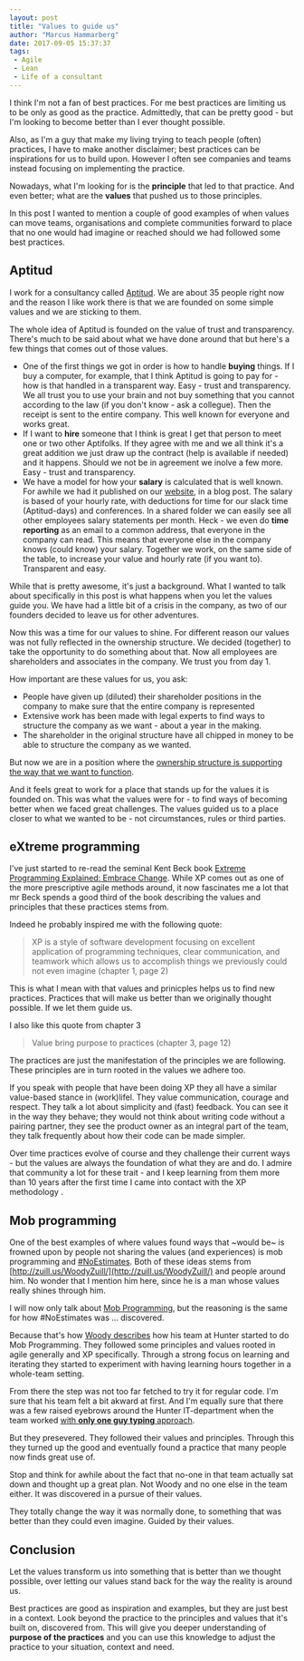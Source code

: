 ```yaml
---
layout: post
title: "Values to guide us"
author: "Marcus Hammarberg"
date: 2017-09-05 15:37:37
tags:
 - Agile
 - Lean
 - Life of a consultant
---
```


I think I'm not a fan of best practices. For me best practices are limiting us to be only as good as the practice. Admittedly, that can be pretty good - but I'm looking to become better than I ever thought possible. 

Also, as I'm a guy that make my living trying to teach people (often) practices, I have to make another disclaimer; best practices can be inspirations for us to build upon. However I often see companies and teams instead focusing on implementing the practice. 

Nowadays, what I'm looking for is the **principle** that led to that practice. And even better; what are the **values** that pushed us to those principles. 

In this post I wanted to mention a couple of good examples of when values can move teams, organisations and complete communities forward to place that no one would had imagine or reached should we had followed some best practices. 

<a name='more'></a>

## Aptitud

I work for a consultancy called [Aptitud](http://www.aptitud.se/). We are about 35 people right now and the reason I like work there is that we are founded on some simple values and we are sticking to them. 

The whole idea of Aptitud is founded on the value of trust and transparency. There's much to be said about what we have done around that but here's a few things that comes out of those values. 

* One of the first things we got in order is how to handle **buying** things. If I buy a computer, for example, that I think Aptitud is going to pay for - how is that handled in a transparent way. 
  Easy - trust and transparency. We all trust you to use your brain and not buy something that you cannot according to the law (if you don't know - ask a collegue). Then the receipt is sent to the entire company. This well known for everyone and works great. 
* If I want to **hire** someone that I think is great I get that person to meet one or two other Aptifolks. If they agree with me and we all think it's a great addition we just draw up the contract (help is available if needed) and it happens. Should we not be in agreement we inolve a few more. 
  Easy - trust and transparency.
* We have a model for how your **salary** is calculated that is well known. For awhile we had it published on our [website](http://www.aptitud.se), in a blog post. The salary is based of your hourly rate, with deductions for time for our slack time (Aptitud-days) and conferences. In a shared folder we can easily see all other employees salary statements per month. Heck - we even do **time reporting** as an email to a common address, that everyone in the company can read.
  This means that everyone else in the company knows (could know) your salary. Together we work, on the same side of the table, to increase your value and hourly rate (if you want to).
  Transparent and easy.

While that is pretty awesome, it's just a background. What I wanted to talk about specifically in this post is what happens when you let the values guide you. We have had a little bit of a crisis in the company, as two of our founders decided to leave us for other adventures. 

Now this was a time for our values to shine. For different reason our values was not fully reflected in the ownership structure. We decided (together) to take the opportunity to do something about that. Now all employees are shareholders and associates in the company. We trust you from day 1. 

How important are these values for us, you ask:

* People have given up (diluted) their shareholder positions in the company to make sure that the entire company is represented
* Extensive work has been made with legal experts to find ways to structure the company as we want - about a year in the making.
* The shareholder in the original structure have all chipped in money to be able to structure the company as we wanted. 

But now we are in a position where the [ownership structure is supporting the way that we want to function](https://www.linkedin.com/pulse/happens-now-anders-l%C3%B6wenborg). 

And it feels great to work for a place that stands up for the values it is founded on. This was what the values were for - to find ways of becoming better when we faced great challenges.  The values guided us to a place closer to what we wanted to be - not circumstances, rules or third parties. 

## eXtreme programming

I've just started to re-read the seminal Kent Beck book [Extreme Programming Explained: Embrace Change](https://www.amazon.com/Extreme-Programming-Explained-Embrace-Change/dp/0321278658). While XP comes out as one of the more prescriptive agile methods around, it now fascinates me a lot that mr Beck spends a good third of the book describing the values and principles that these practices stems from. 

Indeed he probably inspired me with the following quote:

> XP is a style of software development focusing on excellent application
> of programming techniques, clear communication, and teamwork
> which allows us to accomplish things we previously could not even
> imagine (chapter 1, page 2)

This is what I mean with that values and prinicples helps us to find new practices. Practices that will make us better than we originally thought possible. If we let them guide us.

I also like this quote from chapter 3



> Value bring purpose to practices (chapter 3, page 12)

The practices are just the manifestation of the principles we are following. These principles are in turn rooted in the values we adhere too. 

If you speak with people that have been doing XP they all have a similar value-based stance in (work)lifel. They value communication, courage and respect. They talk a lot about simplicity and (fast) feedback. You can see it in the way they behave; they would not think about writing code without a pairing partner, they see the product owner as an integral part of the team, they talk frequently about how their code can be made simpler. 

Over time practices evolve of course and they challenge their current ways - but the values are always the foundation of what they are and do. I admire that community a lot for these trait - and I keep learning from them more than 10 years after the first time I came into contact with the XP methodology . 

## Mob programming

One of the best examples of where values found ways that ~would be~ is frowned upon by people not sharing the values (and experiences) is mob programming and [#NoEstimates](http://ronjeffries.com/xprog/articles/the-noestimates-movement/). Both of these ideas stems from [http://zuill.us/WoodyZuill/](http://zuill.us/WoodyZuill/) and people around him. No wonder that I mention him here, since he is a man whose values really shines through him.

I will now only talk about [Mob Programming](http://mobprogramming.org/), but the reasoning is the same for how #NoEstimates was … discovered. 

Because that's how [Woody describes](https://vimeo.com/78854354) how his team at Hunter started to do Mob Programming. They followed some principles and values rooted in agile generally and XP specifically. Through a strong focus on learning and iterating they started to experiment with having learning hours together in a whole-team setting. 

From there the step was not too far fetched to try it for regular code. I'm sure that his team felt a bit akward at first. And I'm equally sure that there was a few raised eyebrows around the Hunter IT-department when the team worked [with **only one guy typing** approach](http://codebetter.com/marcushammarberg/2013/08/06/mob-programming/). 

But they presevered. They followed their values and principles. Through this they turned up the good and eventually found a practice that many people now finds great use of.  

Stop and think for awhile about the fact that no-one in that team actually sat down and thought up a great plan. Not Woody and no one else in the team either. It was discovered in a pursue of their values. 

They totally change the way it was normally done, to something that was better than they could even imagine. Guided by their values. 

## Conclusion

Let the values transform us into something that is better than we thought possible, over letting our values stand back for the way the reality is around us.

Best practices are good as inspiration and examples, but they are just best in a context. Look beyond the practice to the principles and values that it's built on, discovered from. This will give you deeper understanding of **purpose of the practices** and you can use this knowledge to adjust the practice to your situation, context and need.